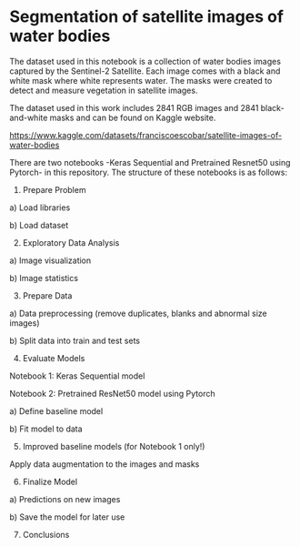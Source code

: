 # Segmentation of satellite images of water bodies

The dataset used in this notebook is a collection of water bodies images captured by the Sentinel-2 Satellite. Each image comes with a 
black and white mask where white represents water. The masks were created to detect and measure vegetation in satellite images.

The dataset used in this work includes 2841 RGB images and 2841 black-and-white masks and can be found on Kaggle website.

https://www.kaggle.com/datasets/franciscoescobar/satellite-images-of-water-bodies

There are two notebooks -Keras Sequential and Pretrained Resnet50 using Pytorch- in this repository. The structure of these notebooks is as follows:

1. Prepare Problem

a) Load libraries

b) Load dataset

2. Exploratory Data Analysis

a) Image visualization

b) Image statistics

3. Prepare Data

a) Data preprocessing (remove duplicates, blanks and abnormal size images)

b) Split data into train and test sets

4. Evaluate Models

  Notebook 1: Keras Sequential model

  Notebook 2: Pretrained ResNet50 model using Pytorch

a) Define baseline model

b) Fit model to data

5. Improved baseline models (for Notebook 1 only!)

Apply data augmentation to the images and masks

6. Finalize Model

a) Predictions on new images

b) Save the model for later use

7. Conclusions

